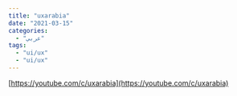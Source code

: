 ```yaml
---
title: "uxarabia"
date: "2021-03-15"
categories:
  - "عربي"
tags:
  - "ui/ux"
  - "ui/ux"
---
```


[https://youtube.com/c/uxarabia](https://youtube.com/c/uxarabia)
